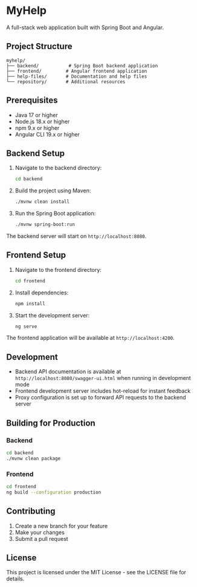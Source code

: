 # MyHelp

A full-stack web application built with Spring Boot and Angular.

## Project Structure

```
myhelp/
├── backend/           # Spring Boot backend application
├── frontend/         # Angular frontend application
├── help-files/       # Documentation and help files
└── repository/       # Additional resources
```

## Prerequisites

- Java 17 or higher
- Node.js 18.x or higher
- npm 9.x or higher
- Angular CLI 19.x or higher

## Backend Setup

1. Navigate to the backend directory:
   ```bash
   cd backend
   ```

2. Build the project using Maven:
   ```bash
   ./mvnw clean install
   ```

3. Run the Spring Boot application:
   ```bash
   ./mvnw spring-boot:run
   ```

The backend server will start on `http://localhost:8080`.

## Frontend Setup

1. Navigate to the frontend directory:
   ```bash
   cd frontend
   ```

2. Install dependencies:
   ```bash
   npm install
   ```

3. Start the development server:
   ```bash
   ng serve
   ```

The frontend application will be available at `http://localhost:4200`.

## Development

- Backend API documentation is available at `http://localhost:8080/swagger-ui.html` when running in development mode
- Frontend development server includes hot-reload for instant feedback
- Proxy configuration is set up to forward API requests to the backend server

## Building for Production

### Backend
```bash
cd backend
./mvnw clean package
```

### Frontend
```bash
cd frontend
ng build --configuration production
```

## Contributing

1. Create a new branch for your feature
2. Make your changes
3. Submit a pull request

## License

This project is licensed under the MIT License - see the LICENSE file for details. 
